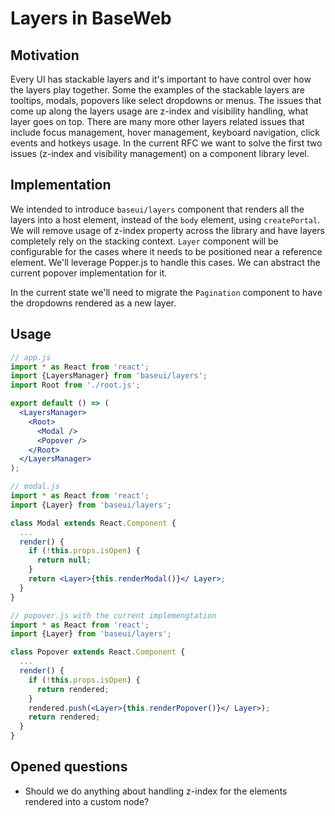 # Layers in BaseWeb

## Motivation

Every UI has stackable layers and it's important to have control over how the layers play together. Some the examples of the stackable layers are tooltips, modals, popovers like select dropdowns or menus. The issues that come up along the layers usage are z-index and visibility handling, what layer goes on top. There are many more other layers related issues that include focus management, hover management, keyboard navigation, click events and hotkeys usage.
In the current RFC we want to solve the first two issues (z-index and visibility management) on a component library level.

## Implementation

We intended to introduce `baseui/layers` component that renders all the layers into a host element, instead of the `body` element, using `createPortal`. We will remove usage of z-index property across the library and have layers completely rely on the stacking context.
`Layer` component will be configurable for the cases where it needs to be positioned near a reference element. We'll leverage Popper.js to handle this cases. We can abstract the current popover implementation for it.

In the current state we'll need to migrate the `Pagination` component to have the dropdowns rendered as a new layer.

## Usage

```jsx
// app.js
import * as React from 'react';
import {LayersManager} from 'baseui/layers';
import Root from './root.js';

export default () => (
  <LayersManager>
    <Root>
      <Modal />
      <Popover />
    </Root>
  </LayersManager>
);
```

```jsx
// modal.js
import * as React from 'react';
import {Layer} from 'baseui/layers';

class Modal extends React.Component {
  ...
  render() {
    if (!this.props.isOpen) {
      return null;
    }
    return <Layer>{this.renderModal()}</ Layer>;
  }
}
```

```jsx
// popover.js with the current implemengtation
import * as React from 'react';
import {Layer} from 'baseui/layers';

class Popover extends React.Component {
  ...
  render() {
    if (!this.props.isOpen) {
      return rendered;
    }
    rendered.push(<Layer>{this.renderPopover()}</ Layer>);
    return rendered;
  }
}
```

## Opened questions

- Should we do anything about handling z-index for the elements rendered into a custom node?
